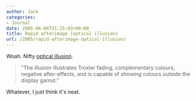 ```yaml
---
author: Jack
categories:
- Journal
date: 2005-06-06T21:25:03+00:00
title: Rapid afterimage (optical illusion)
url: /2005/rapid-afterimage-optical-illusion/
---
```


Woah. Nifty [optical illusion][1].

> 
> 
> "The illusion illustrates Troxler fading, complementary colours, negative after-effects, and is capable of showing colours outside the display gamut."
> 
> 

Whatever, I just think it's neat.

 [1]: http://www.michaelbach.de/ot/col_rapidAfterimage/index.html